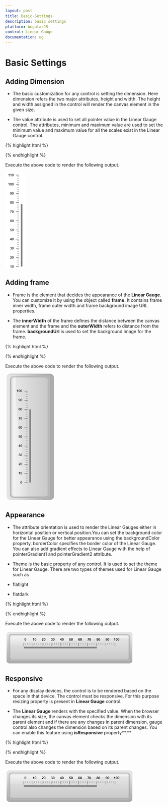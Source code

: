 ```yaml
---
layout: post
title: Basic-Settings
description: basic settings
platform: AngularJS
control: Linear Gauge
documentation: ug
---
```


# Basic Settings

## Adding Dimension

* The basic customization for any control is setting the dimension. Here dimension refers the two major attributes, height and width. The height and width assigned in the control will render the canvas element in the given size. 

* The value attribute is used to set all pointer value in the Linear Gauge control. The attributes, minimum and maximum value are used to set the minimum value and maximum value for all the scales exist in the Linear Gauge control.


{% highlight html %}

<html xmlns="http://www.w3.org/1999/xhtml" lang="en" ng-app="LinearGaugeApp">
    <head>
        <title>Essential Studio for AngularJS: LinearGauge</title>
        <!--CSS and Script file References -->
    </head>
    <body ng-controller="LinearGaugeCtrl">
        <div id="linearframe">
                 <ej-lineargauge e-width="300" e-height="500" e-minimum="10" e-maximum="110" e-value="78">
                 <e-scales>
                 <e-scale e-border-color="transparent" e-border-width="0" e-showMarkerPointers="false" 
                 e-showBarPointers="true" >
                 <e-barpointers>
                 <e-barpointer e-width="5" e-backgroundColor="grey">
                 </e-barpointer>
                 </e-barpointers>
                 <e-ticks>
                 <e-tick e-type="majorinterval" e-width="2" e-color="#8c8c8c" e-distancefromscale-x="7" 
                 e-distancefromscale-y="0"></e-tick>
                 <e-tick e-type="minorinterval" e-width="1" e-height="6" e-color="#8c8c8c" 
                 e-distancefromscale-x="7" e-distancefromscale-y="0"></e-tick>
                 </e-ticks>
                 </e-scale>
                 </e-scales>
                 </ej-lineargauge>
        </div>
        <script>
        angular.module('LinearGaugeApp', ['ejangular'])
        .controller('LinearGaugeCtrl', function ($scope) {
         });
    </script>
    </body>
</html>



{% endhighlight %}



Execute the above code to render the following output.



![](Basic-Settings_images/Basic-Settings_img1.png)



## Adding frame

* Frame is the element that decides the appearance of the **Linear Gauge**. You can customize it by using the object called **frame.** It contains frame inner width, frame outer width and frame background image URL properties. 

* The **innerWidth** of the frame defines the distance between the canvas element and the frame and the **outerWidth** refers to distance from the frame. **backgroundUrl** is used to set the background image for the frame.


{% highlight html %}

<html xmlns="http://www.w3.org/1999/xhtml" lang="en" ng-app="LinearGaugeApp">
    <head>
        <title>Essential Studio for AngularJS: LinearGauge</title>
        <!--CSS and Script file References -->
    </head>
    <body ng-controller="LinearGaugeCtrl">
        <div id="linearframe">
                 <ej-lineargauge  e-value="80" e-frame-innerwidth="8" e-frame-outerwidth="10" 
                 e-frame-backgroundImageUrl="../images/gauge/Gauge_linear_light.png" >
                 <e-scales>
                 <e-scale e-border-color="transparent" e-border-width="0" e-backgroundColor="transparent" 
                 e-showMarkerPointers="false" e-showBarPointers="true" >
                 <e-barpointers>
                 <e-barpointer e-width="5" e-backgroundColor="grey">
                 </e-barpointer>
                 </e-barpointers>
                 <e-ticks>
                 <e-tick e-type="majorinterval" e-width="2" e-color="#8c8c8c" e-distancefromscale-x="7" 
                 e-distancefromscale-y="0"></e-tick>
                 <e-tick e-type="minorinterval" e-width="1" e-height="6" e-color="#8c8c8c" 
                 e-distancefromscale-x="7" e-distancefromscale-y="0"></e-tick>
                 </e-ticks>
                 </e-scale>
                 </e-scales>
                 </ej-lineargauge>
        </div>
        <script>
        angular.module('LinearGaugeApp', ['ejangular'])
        .controller('LinearGaugeCtrl', function ($scope) {
         });
    </script>
    </body>
</html>



{% endhighlight %}



Execute the above code to render the following output.



![](Basic-Settings_images/Basic-Settings_img2.png)



## Appearance

* The attribute orientation is used to render the Linear Gauges either in horizontal position or vertical position.You can set the background color for the Linear Gauge for better appearance using the backgroundColor property. borderColor specifies the border color of the Linear Gauge. You can also add gradient effects to Linear Gauge with the help of pointerGradient1 and pointerGradient2 attribute.

* Theme is the basic property of any control. It is used to set the theme for Linear Gauge. There are two types of themes used for Linear Gauge such as

 * flatlight

 * flatdark


{% highlight html %}

<html xmlns="http://www.w3.org/1999/xhtml" lang="en" ng-app="LinearGaugeApp">
    <head>
        <title>Essential Studio for AngularJS: LinearGauge</title>
        <!--CSS and Script file References -->
    </head>
    <body ng-controller="LinearGaugeCtrl">
        <div id="linearframe">
                 <ej-lineargauge  e-enableanimation="false" e-width="400" e-height="100" e-value="80" 
                 e-theme="flatlight" e-orientation="horizontal"
                 e-labelcolor="black" e-frame-backgroundImageUrl="../images/gauge/Gauge_linear_light.png">
                 <e-scales>
                 <e-scale e-border-color="transparent" e-direction="Clockwise" e-border-width="0" 
                 e-backgroundColor="transparent" e-showMarkerPointers="false" e-showBarPointers="true">
                 <e-barpointers>
                 <e-barpointer e-width="5" e-backgroundColor="grey">
                 </e-barpointer>
                 </e-barpointers>
                 <e-labels>
                 <e-label e-angle="90" e-distancefromscale-x="5" e-distancefromscale-y="-5">
                 </e-labels>
                 <e-ticks>
                 <e-tick e-type="majorinterval" e-width="2" e-color="#8c8c8c" e-distancefromscale-x="0" 
                 e-distancefromscale-y="0"></e-tick>
                 <e-tick e-type="minorinterval" e-width="1" e-height="6" e-color="#8c8c8c" 
                 e-distancefromscale-x="0" e-distancefromscale-y="0"></e-tick>
                 </e-ticks>
                 </e-scale>
                 </e-scales>
                 </ej-lineargauge>
        </div>
        <script>
        angular.module('LinearGaugeApp', ['ejangular'])
        .controller('LinearGaugeCtrl', function ($scope) {
         });
    </script>
    </body>
</html>


{% endhighlight %}



Execute the above code to render the following output.

![](Basic-Settings_images/Basic-Settings_img3.png)



## Responsive 

* For any display devices, the control is to be rendered based on the space in that device. The control must be responsive. For this purpose resizing property is present in **Linear Gauge** control. 

* The **Linear Gauge** renders with the specified value. When the browser changes its size, the canvas element checks the dimension with its parent element and if there are any changes in parent dimension, gauge control also changes the dimension based on its parent changes. You can enable this feature using **isResponsive** property**.**


{% highlight html %}

<html xmlns="http://www.w3.org/1999/xhtml" lang="en" ng-app="LinearGaugeApp">
    <head>
        <title>Essential Studio for AngularJS: LinearGauge</title>
        <!--CSS and Script file References -->
    </head>
    <body ng-controller="LinearGaugeCtrl">
        <div id="linearframe">
                 <ej-lineargauge  e-enableanimation="false" e-width="400" e-height="100" e-value="80" 
                 e-isresponsive="true" e-orientation="horizontal" e-labelcolor="black" 
                 e-frame-backgroundImageUrl="../images/gauge/Gauge_linear_light.png">
                 <e-scales>
                 <e-scale e-border-color="transparent" e-direction="Clockwise" e-border-width="0" 
                 e-backgroundColor="transparent" e-showMarkerPointers="false" e-showBarPointers="true">
                 <e-barpointers>
                 <e-barpointer e-width="5" e-backgroundColor="grey">
                 </e-barpointer>
                 </e-barpointers>
                 <e-labels>
                 <e-label e-angle="90" e-distancefromscale-x="5" e-distancefromscale-y="-5">
                 </e-labels>
                 <e-ticks>
                 <e-tick e-type="majorinterval" e-width="2" e-color="#8c8c8c" e-distancefromscale-x="0" 
                 e-distancefromscale-y="0"></e-tick>
                 <e-tick e-type="minorinterval" e-width="1" e-height="6" e-color="#8c8c8c" 
                 e-distancefromscale-x="0" e-distancefromscale-y="0"></e-tick>
                 </e-ticks>
                 </e-scale>
                 </e-scales>
                 </ej-lineargauge>
        </div>
        <script>
        angular.module('LinearGaugeApp', ['ejangular'])
        .controller('LinearGaugeCtrl', function ($scope) {
         });
    </script>
    </body>
</html>
{% endhighlight %}



Execute the above code to render the following output.


![](Basic-Settings_images/Basic-Settings_img4.png)



